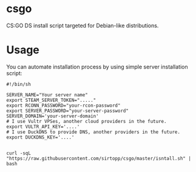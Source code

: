 # csgo
CS:GO DS install script targeted for Debian-like distributions.

# Usage

You can automate installation process by using simple server installation script:

```
#!/bin/sh

SERVER_NAME="Your server name"
export STEAM_SERVER_TOKEN="....."
export RCONN_PASSWORD="your-rcon-password"
export SERVER_PASSWORD="your-server-password"
SERVER_DOMAIN='your-server-domain'
# I use Vultr VPSes, another cloud providers in the future.
export VULTR_API_KEY='....'
# I use DuckDNS to provide DNS, another providers in the future.
export DUCKDNS_KEY='....'


curl -sqL "https://raw.githubusercontent.com/sirtopp/csgo/master/isntall.sh" | bash
```
